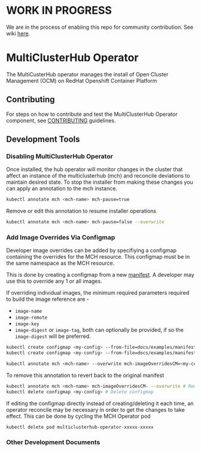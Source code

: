 [comment]: # ( Copyright Contributors to the Open Cluster Management project )

# WORK IN PROGRESS

We are in the process of enabling this repo for community contribution. See wiki [here](https://open-cluster-management.io/concepts/architecture/). 

# MultiClusterHub Operator

The MultiCusterHub operator manages the install of Open Cluster Management (OCM) on RedHat Openshift Container Platform 

## Contributing

For steps on how to contribute and test the MultiClusterHub Operator component, see [CONTRIBUTING](./CONTRIBUTING.md) guidelines.

## Development Tools
### Disabling MultiClusterHub Operator

Once installed, the hub operator will monitor changes in the cluster that affect an instance of the multiclusterhub (mch) and reconcile deviations to maintain desired state. To stop the installer from making these changes you can apply an annotation to the mch instance.
```bash
kubectl annotate mch <mch-name> mch-pause=true
```

Remove or edit this annotation to resume installer operations
```bash
kubectl annotate mch <mch-name> mch-pause=false --overwrite
```

### Add Image Overrides Via Configmap  

Developer image overrides can be added by specifiying a configmap containing the overrides for the MCH resource. This configmap must be in the same namespace as the MCH resource.

This is done by creating a configmap from a new [manifest](https://github.com/open-cluster-management/pipeline/tree/2.4-integration/snapshots). A developer may use this to override any 1 or all images.


If overriding individual images, the minimum required parameters required to build the image reference are - 

- `image-name`
- `image-remote`
- `image-key`
- `image-digest` or `image-tag`, both can optionally be provided, if so the `image-digest` will be preferred.


```bash
kubectl create configmap <my-config> --from-file=docs/examples/manifest-oneimage.json # Override 1 image example
kubectl create configmap <my-config> --from-file=docs/examples/manifest-allimages.json # Overriding all images example

kubectl annotate mch <mch-name> --overwrite mch-imageOverridesCM=<my-config> # Provide the configmap as an override to the MCH
```

To remove this annotation to revert back to the original manifest
```bash
kubectl annotate mch <mch-name> mch-imageOverridesCM- --overwrite # Remove annotation
kubectl delete configmap <my-config> # Delete configmap
```

If editing the configmap directly instead of creating/deleting it each time, an operator reconcile may be necessary in order to get the changes to take effect. This can be done by cycling the MCH Operator pod

```
kubectl delete pod multiclusterhub-operator-xxxxx-xxxxx
```
### Other Development Documents

[install_guide]: /docs/installation.md
[config_guide]: /docs/configuration.md
[deploy]: https://github.com/open-cluster-management/deploy

